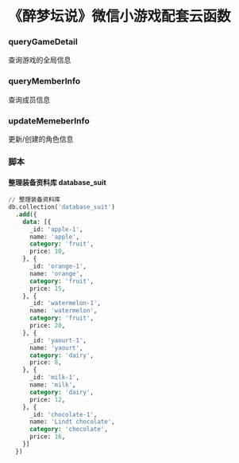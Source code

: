 # 《醉梦坛说》微信小游戏配套云函数

### queryGameDetail
查询游戏的全局信息

### queryMemberInfo
查询成员信息

### updateMemeberInfo
更新/创建的角色信息

### 脚本
#### 整理装备资料库 database_suit
``` sql  
// 整理装备资料库
db.collection('database_suit')
  .add({
    data: [{
      _id: 'apple-1',
      name: 'apple',
      category: 'fruit',
      price: 10,
    }, {
      _id: 'orange-1',
      name: 'orange',
      category: 'fruit',
      price: 15,
    }, {
      _id: 'watermelon-1',
      name: 'watermelon',
      category: 'fruit',
      price: 20,
    }, {
      _id: 'yaourt-1',
      name: 'yaourt',
      category: 'dairy',
      price: 8,
    }, {
      _id: 'milk-1',
      name: 'milk',
      category: 'dairy',
      price: 12,
    }, {
      _id: 'chocolate-1',
      name: 'Lindt chocolate',
      category: 'chocolate',
      price: 16,
    }]
  })

```